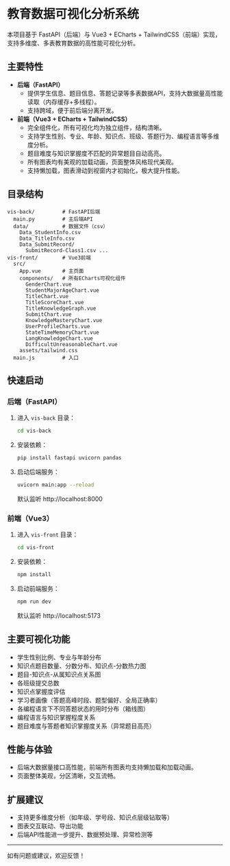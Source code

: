 # 教育数据可视化分析系统

本项目基于 FastAPI（后端）与 Vue3 + ECharts + TailwindCSS（前端）实现，支持多维度、多表教育数据的高性能可视化分析。

## 主要特性
- **后端（FastAPI）**
  - 提供学生信息、题目信息、答题记录等多表数据API，支持大数据量高性能读取（内存缓存+多线程）。
  - 支持跨域，便于前后端分离开发。
- **前端（Vue3 + ECharts + TailwindCSS）**
  - 完全组件化，所有可视化均为独立组件，结构清晰。
  - 支持学生性别、专业、年龄、知识点、班级、答题行为、编程语言等多维度分析。
  - 题目难度与知识掌握度不匹配的异常题目自动高亮。
  - 所有图表均有美观的加载动画，页面整体风格现代美观。
  - 支持懒加载，图表滑动到视窗内才初始化，极大提升性能。

## 目录结构
```
vis-back/         # FastAPI后端
  main.py         # 主后端API
  data/           # 数据文件（csv）
    Data_StudentInfo.csv
    Data_TitleInfo.csv
    Data_SubmitRecord/
      SubmitRecord-Class1.csv ...
vis-front/        # Vue3前端
  src/
    App.vue       # 主页面
    components/   # 所有ECharts可视化组件
      GenderChart.vue
      StudentMajorAgeChart.vue
      TitleChart.vue
      TitleScoreChart.vue
      TitleKnowledgeGraph.vue
      SubmitChart.vue
      KnowledgeMasteryChart.vue
      UserProfileCharts.vue
      StateTimeMemoryChart.vue
      LangKnowledgeChart.vue
      DifficultUnreasonableChart.vue
    assets/tailwind.css
  main.js         # 入口
```

## 快速启动
### 后端（FastAPI）
1. 进入 `vis-back` 目录：
   ```bash
   cd vis-back
   ```
2. 安装依赖：
   ```bash
   pip install fastapi uvicorn pandas
   ```
3. 启动后端服务：
   ```bash
   uvicorn main:app --reload
   ```
   默认监听 http://localhost:8000

### 前端（Vue3）
1. 进入 `vis-front` 目录：
   ```bash
   cd vis-front
   ```
2. 安装依赖：
   ```bash
   npm install
   ```
3. 启动前端服务：
   ```bash
   npm run dev
   ```
   默认监听 http://localhost:5173

## 主要可视化功能
- 学生性别比例、专业与年龄分布
- 知识点题目数量、分数分布、知识点-分数热力图
- 题目-知识点-从属知识点关系图
- 各班级提交总数
- 知识点掌握度评估
- 学习者画像（答题高峰时段、题型偏好、全局正确率）
- 各编程语言下不同答题状态的用时分布（箱线图）
- 编程语言与知识掌握程度关系
- 题目难度与答题者知识掌握度关系（异常题目高亮）

## 性能与体验
- 后端大数据量接口高性能，前端所有图表均支持懒加载和加载动画。
- 页面整体美观，分区清晰，交互流畅。

## 扩展建议
- 支持更多维度分析（如年级、学号段、知识点层级钻取等）
- 图表交互联动、导出功能
- 后端API性能进一步提升、数据预处理、异常检测等

---
如有问题或建议，欢迎反馈！

